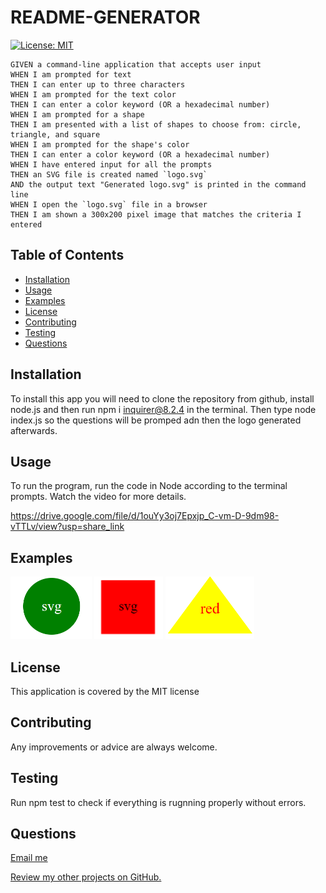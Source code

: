 # README-GENERATOR
[![License: MIT](https://img.shields.io/badge/License-MIT-yellow.svg)](https://opensource.org/licenses/MIT)

```
GIVEN a command-line application that accepts user input
WHEN I am prompted for text
THEN I can enter up to three characters
WHEN I am prompted for the text color
THEN I can enter a color keyword (OR a hexadecimal number)
WHEN I am prompted for a shape
THEN I am presented with a list of shapes to choose from: circle, triangle, and square
WHEN I am prompted for the shape's color
THEN I can enter a color keyword (OR a hexadecimal number)
WHEN I have entered input for all the prompts
THEN an SVG file is created named `logo.svg`
AND the output text "Generated logo.svg" is printed in the command line
WHEN I open the `logo.svg` file in a browser
THEN I am shown a 300x200 pixel image that matches the criteria I entered
``` 

## Table of Contents
  * [Installation](#installation)
  * [Usage](#usage)
  * [Examples](#examples)
  * [License](#license)
  * [Contributing](#contributing)
  * [Testing](#testing)
  * [Questions](#questions)



## Installation

To install this app you will need to clone the repository from github, install node.js and then run npm i inquirer@8.2.4 in the terminal. Then type node index.js so the questions will be promped adn then the logo generated afterwards.



## Usage

To run the program, run the code in Node according to the terminal prompts. Watch the video for more details.


https://drive.google.com/file/d/1ouYy3oj7Epxjp_C-vm-D-9dm98-vTTLv/view?usp=share_link



## Examples 

<img src="examples/svg-logo-circle.png" widht=100 height=100 alt="Screenshot of the circle logo">

<img src="examples/svg-logo-square.png" widht=100 height=100 alt="Screenshot of the square logo">

<img src="examples/svg-logo-triangle.png" widht=100 height=100 alt="Screenshot of the triangle logo">




## License

This application is covered by the MIT license




## Contributing

Any improvements or advice are always welcome.




## Testing

Run npm test to check if everything is rugnning properly without errors.



## Questions

[Email me](mailto:rs.miranda93@gmail.com)

[Review my other projects on GitHub.](https://www.github.com/renansm93)